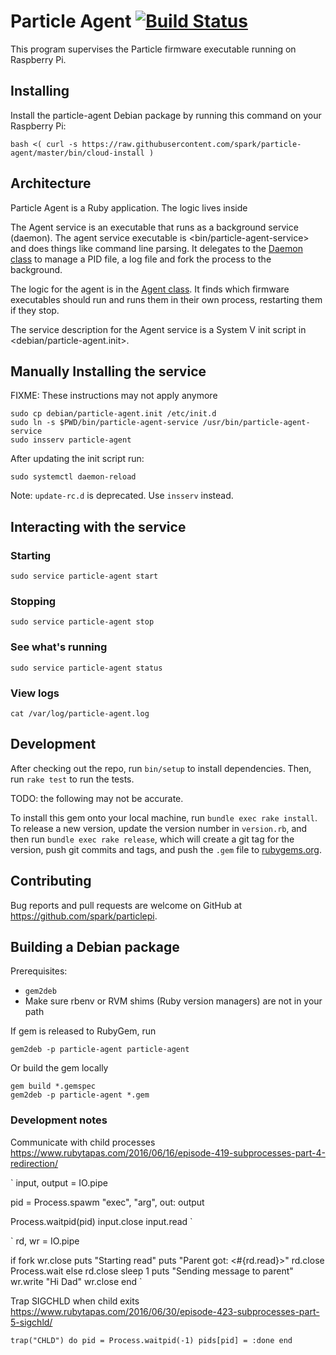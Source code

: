 # Particle Agent [![Build Status](https://travis-ci.org/spark/particle-agent.svg?branch=master)](https://travis-ci.org/spark/particle-agent)

This program supervises the Particle firmware executable running on
Raspberry Pi.

## Installing

Install the particle-agent Debian package by running this command on
your Raspberry Pi:

```
bash <( curl -s https://raw.githubusercontent.com/spark/particle-agent/master/bin/cloud-install )
```

## Architecture

Particle Agent is a Ruby application. The logic lives inside <lib>

The Agent service is an executable that runs as a background service (daemon).
The agent service executable is <bin/particle-agent-service> and does things
like command line parsing. It delegates to the [Daemon
class](lib/particle_agent/daemon.rb) to manage a PID file, a log file
and fork the process to the background.

The logic for the agent is in the [Agent
class](lib/particle_agent/agent.rb). It finds which firmware executables
should run and runs them in their own process, restarting them if they
stop.

The service description for the Agent service is a System V init script in
<debian/particle-agent.init>.


## Manually Installing the service

FIXME: These instructions may not apply anymore

```
sudo cp debian/particle-agent.init /etc/init.d
sudo ln -s $PWD/bin/particle-agent-service /usr/bin/particle-agent-service
sudo insserv particle-agent
```

After updating the init script run:
```
sudo systemctl daemon-reload
```

Note: `update-rc.d` is deprecated. Use `insserv` instead.

## Interacting with the service

### Starting
```
sudo service particle-agent start
```

### Stopping
```
sudo service particle-agent stop
```

### See what's running
```
sudo service particle-agent status
```

### View logs
```
cat /var/log/particle-agent.log
```

## Development

After checking out the repo, run `bin/setup` to install dependencies. Then, run `rake test` to run the tests.

TODO: the following may not be accurate.

To install this gem onto your local machine, run `bundle exec rake install`. To release a new version, update the version number in `version.rb`, and then run `bundle exec rake release`, which will create a git tag for the version, push git commits and tags, and push the `.gem` file to [rubygems.org](https://rubygems.org).

## Contributing

Bug reports and pull requests are welcome on GitHub at https://github.com/spark/particlepi.


## Building a Debian package

Prerequisites:
- `gem2deb`
- Make sure rbenv or RVM shims (Ruby version managers) are not in your path

If gem is released to RubyGem, run
```
gem2deb -p particle-agent particle-agent
```

Or build the gem locally
```
gem build *.gemspec
gem2deb -p particle-agent *.gem
```

### Development notes

Communicate with child processes
https://www.rubytapas.com/2016/06/16/episode-419-subprocesses-part-4-redirection/

`
input, output = IO.pipe

pid = Process.spawm "exec", "arg", out: output

Process.waitpid(pid)
input.close
input.read
`

>>

`
rd, wr = IO.pipe

if fork
  wr.close
  puts "Starting read"
  puts "Parent got: <#{rd.read}>"
  rd.close
  Process.wait
else
  rd.close
  sleep 1
  puts "Sending message to parent"
  wr.write "Hi Dad"
  wr.close
end
`

>>

Trap SIGCHLD when child exits
https://www.rubytapas.com/2016/06/30/episode-423-subprocesses-part-5-sigchld/

`
trap("CHLD") do
  pid = Process.waitpid(-1)
  pids[pid] = :done
end
`
